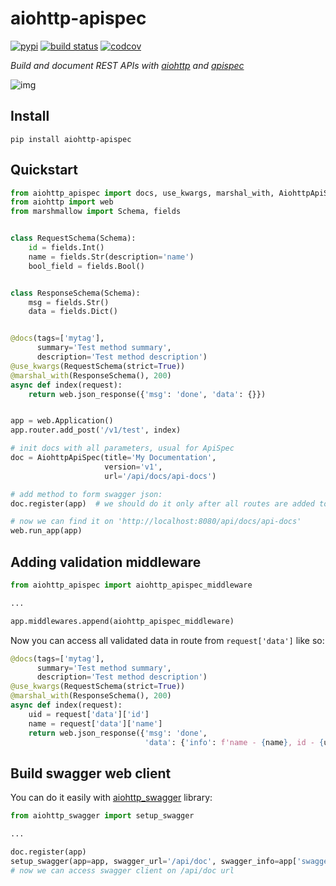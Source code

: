 # aiohttp-apispec

[![pypi](https://badge.fury.io/py/aiohttp-apispec.svg)](https://pypi.python.org/pypi/aiohttp-apispec)
[![build status](https://travis-ci.org/maximdanilchenko/aiohttp-apispec.svg)](https://travis-ci.org/maximdanilchenko/aiohttp-apispec)
[![codcov](https://codecov.io/gh/maximdanilchenko/aiohttp-apispec/branch/master/graph/badge.svg)](https://codecov.io/gh/maximdanilchenko/aiohttp-apispec)

*Build and document REST APIs with [aiohttp](https://github.com/aio-libs/aiohttp) and [apispec](https://github.com/marshmallow-code/apispec)*

![img](https://user-images.githubusercontent.com/10708076/40740929-bd141942-6452-11e8-911c-d9032f8d625f.png)

## Install

```
pip install aiohttp-apispec
```

## Quickstart

```Python
from aiohttp_apispec import docs, use_kwargs, marshal_with, AiohttpApiSpec
from aiohttp import web
from marshmallow import Schema, fields


class RequestSchema(Schema):
    id = fields.Int()
    name = fields.Str(description='name')
    bool_field = fields.Bool()


class ResponseSchema(Schema):
    msg = fields.Str()
    data = fields.Dict()


@docs(tags=['mytag'],
      summary='Test method summary',
      description='Test method description')
@use_kwargs(RequestSchema(strict=True))
@marshal_with(ResponseSchema(), 200)
async def index(request):
    return web.json_response({'msg': 'done', 'data': {}})


app = web.Application()
app.router.add_post('/v1/test', index)

# init docs with all parameters, usual for ApiSpec
doc = AiohttpApiSpec(title='My Documentation',
                     version='v1',
                     url='/api/docs/api-docs')

# add method to form swagger json:
doc.register(app)  # we should do it only after all routes are added to router!

# now we can find it on 'http://localhost:8080/api/docs/api-docs'
web.run_app(app)
```
## Adding validation middleware

```Python
from aiohttp_apispec import aiohttp_apispec_middleware

...

app.middlewares.append(aiohttp_apispec_middleware)
```
Now you can access all validated data in route from ```request['data']``` like so:

```Python
@docs(tags=['mytag'],
      summary='Test method summary',
      description='Test method description')
@use_kwargs(RequestSchema(strict=True))
@marshal_with(ResponseSchema(), 200)
async def index(request):
    uid = request['data']['id']
    name = request['data']['name']
    return web.json_response({'msg': 'done', 
                              'data': {'info': f'name - {name}, id - {uid}'}})
```

## Build swagger web client
You can do it easily with [aiohttp_swagger](https://github.com/cr0hn/aiohttp-swagger) library:

```Python
from aiohttp_swagger import setup_swagger

...

doc.register(app)
setup_swagger(app=app, swagger_url='/api/doc', swagger_info=app['swagger_dict'])
# now we can access swagger client on /api/doc url
```

